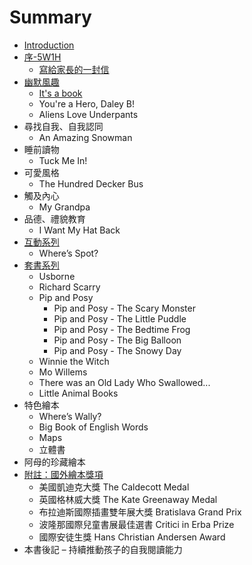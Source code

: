 # Summary

* [Introduction](README.md)
* [序-5W1H](序-5w1h.md)
    * [寫給家長的一封信](寫給家長的一封信.md)
* [幽默風趣](幽默風趣.md)
    * [It's a book](Books/book_its_a_book.md)
    * You're a Hero, Daley B!
    * Aliens Love Underpants
* 尋找自我、自我認同
    * An Amazing Snowman
* 睡前讀物
    * Tuck Me In!
* 可愛風格
    * The Hundred Decker Bus
* 觸及內心
    * My Grandpa
* 品德、禮貌教育
    * I Want My Hat Back
* [互動系列](互動系列.md)
    * Where’s Spot?
* [套書系列](套書系列.md)
    * Usborne
    * Richard Scarry
    * Pip and Posy
        * Pip and Posy - The Scary Monster
        * Pip and Posy - The Little Puddle
        * Pip and Posy - The Bedtime Frog
        * Pip and Posy - The Big Balloon
        * Pip and Posy - The Snowy Day
    * Winnie the Witch
    * Mo Willems
    * There was an Old Lady Who Swallowed...
    * Little Animal Books
* 特色繪本
    * Where’s Wally?
    * Big Book of English Words
    * Maps
    * 立體書
* 阿母的珍藏繪本
* [附註：國外繪本獎項](附註：國外繪本獎項.md)
    * 美國凱迪克大獎 The Caldecott Medal
    * 英國格林威大獎 The Kate Greenaway Medal
    * 布拉迪斯國際插畫雙年展大獎 Bratislava Grand Prix
    * 波隆那國際兒童書展最佳選書 Critici in Erba Prize
    * 國際安徒生獎 Hans Christian Andersen Award
* 本書後記 – 持續推動孩子的自我閱讀能力

